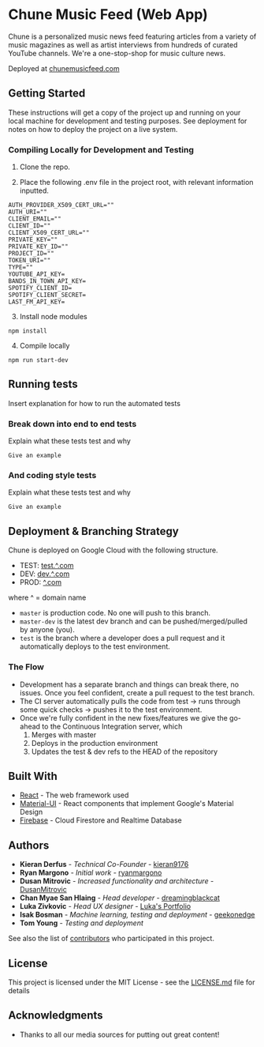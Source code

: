 # Chune Music Feed (Web App)

Chune is a personalized music news feed featuring articles from a variety of music magazines as well as artist interviews from hundreds of curated YouTube channels. We're a one-stop-shop for music culture news.

Deployed at [chunemusicfeed.com](https://chunemusicfeed.com)

## Getting Started

These instructions will get a copy of the project up and running on your local machine for development and testing purposes. See deployment for notes on how to deploy the project on a live system.

### Compiling Locally for Development and Testing

1. Clone the repo.

2. Place the following .env file in the project root, with relevant information inputted.
```
AUTH_PROVIDER_X509_CERT_URL=""
AUTH_URI=""
CLIENT_EMAIL=""
CLIENT_ID=""
CLIENT_X509_CERT_URL=""
PRIVATE_KEY=""
PRIVATE_KEY_ID=""
PROJECT_ID=""
TOKEN_URI=""
TYPE=""
YOUTUBE_API_KEY=
BANDS_IN_TOWN_API_KEY=
SPOTIFY_CLIENT_ID=
SPOTIFY_CLIENT_SECRET=
LAST_FM_API_KEY=
```

3. Install node modules
```
npm install
```

4. Compile locally
```
npm run start-dev
```

## Running tests

Insert explanation for how to run the automated tests

### Break down into end to end tests

Explain what these tests test and why

```
Give an example
```

### And coding style tests

Explain what these tests test and why

```
Give an example
```

## Deployment & Branching Strategy

Chune is deployed on Google Cloud with the following structure.

- TEST: [test.^.com](https://test.chunemusicfeed.com)
- DEV: [dev.^.com](https://dev.chunemusicfeed.com)
- PROD: [^.com](https://chunemusicfeed.com)

where ^ = domain name

- `master` is production code. No one will push to this branch.
- `master-dev` is the latest dev branch and can be pushed/merged/pulled by anyone (you).
- `test` is the branch where a developer does a pull request and it automatically deploys to the test environment.

### The Flow
- Development has a separate branch and things can break there, no issues. Once you feel confident, create a pull request to the test branch.
- The CI server automatically pulls the code from test -> runs through some quick checks -> pushes it to the test environment.
- Once we're fully confident in the new fixes/features we give the go-ahead to the Continuous Integration server, which
    1. Merges with master
    2. Deploys in the production environment
    3. Updates the test & dev refs to the HEAD of the repository

## Built With

* [React](https://github.com/reactjs/reactjs.org) - The web framework used
* [Material-UI](https://github.com/mui-org) - React components that implement Google's Material Design
* [Firebase](https://github.com/firebase/) - Cloud Firestore and Realtime Database

## Authors

* **Kieran Derfus** - *Technical Co-Founder* - [kieran9176](https://github.com/kieran9176)
* **Ryan Margono** - *Initial work* - [ryanmargono ](https://github.com/ryanmargono )
* **Dusan Mitrovic** - *Increased functionality and architecture* - [DusanMitrovic](https://github.com/DusanMitrovic)
* **Chan Myae San Hlaing** - *Head developer* - [dreamingblackcat](https://github.com/dreamingblackcat)
* **Luka Zivkovic** - *Head UX designer* - [Luka's Portfolio](https://www.toptal.com/designers/resume/luka-zivkovic)
* **Isak Bosman** - *Machine learning, testing and deployment* - [geekonedge](https://github.com/geekonedge)
* **Tom Young** - *Testing and deployment*

See also the list of [contributors](https://github.com/ChuneMusic/ChuneWeb/contributors) who participated in this project.

## License

This project is licensed under the MIT License - see the [LICENSE.md](LICENSE.md) file for details

## Acknowledgments

* Thanks to all our media sources for putting out great content!

